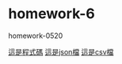 # homework-6
homework-0520

[這是程式碼](https://github.com/mrlinyin2024/homework-6/blob/main/lesson3.ipynb)
[這是json檔](https://github.com/mrlinyin2024/homework-6/blob/main/aqi.json)
[這是csv檔](https://github.com/mrlinyin2024/homework-6/blob/main/aqi.csv)
